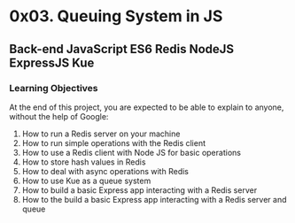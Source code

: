 # 0x03. Queuing System in JS
## Back-end JavaScript ES6 Redis NodeJS ExpressJS Kue

### Learning Objectives
At the end of this project, you are expected to be able to explain to anyone, without the help of Google:

1. How to run a Redis server on your machine
2. How to run simple operations with the Redis client
3. How to use a Redis client with Node JS for basic operations
4. How to store hash values in Redis
5. How to deal with async operations with Redis
6. How to use Kue as a queue system
7. How to build a basic Express app interacting with a Redis server
8. How to the build a basic Express app interacting with a Redis server and queue
